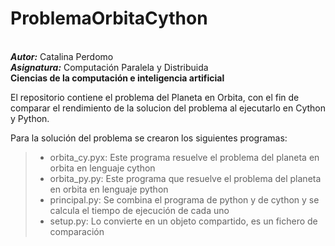 # ProblemaOrbitaCython

<br>
<i><b>Autor:</b></i> Catalina Perdomo
<br>
<i><b>Asignatura:</b></i> Computación Paralela y Distribuida
<br>
<b>Ciencias de la computación e inteligencia artificial</b></i>

El repositorio contiene el problema del Planeta en Orbita, con el fin de comparar el rendimiento de la solucion del problema al ejecutarlo en Cython y Python.

Para la solución del problema se crearon los siguientes programas:

> - orbita_cy.pyx: Este programa resuelve el problema del planeta en orbita en lenguaje cython
> - orbita_py.py: Este programa que resuelve el problema del planeta en orbita en lenguaje python
> - principal.py: Se combina el programa de python y de cython y se calcula el tiempo de ejecución de cada uno
> - setup.py: Lo convierte en un objeto compartido, es un fichero de comparación
